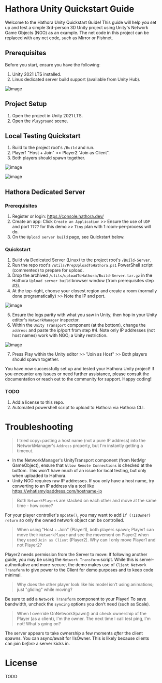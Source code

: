 # Hathora Unity Quickstart Guide

Welcome to the Hathora Unity Quickstart Guide! This guide will help you set up and test a simple 3rd-person 3D Unity project using Unity's Network Game Objects (NGO) as an example. The net code in this project can be replaced with any net code, such as Mirror or Fishnet.

## Prerequisites

Before you start, ensure you have the following:

1. Unity 2021 LTS installed.
2. Linux dedicated server build support (available from Unity Hub).

![image](https://user-images.githubusercontent.com/8840024/233582785-3755eb9c-584f-4cd0-b798-6f29eccacf4a.png)

## Project Setup

1. Open the project in Unity 2021 LTS.
2. Open the `Playground` scene.

## Local Testing Quickstart

1. Build to the project root's `/Build` and run.
2. Player1 "Host + Join" <> Player2 "Join as Client".
3. Both players should spawn together.

![image](https://user-images.githubusercontent.com/8840024/233584587-56352006-9103-4d3c-a817-fbedd21f0fe0.png)

![image](https://user-images.githubusercontent.com/8840024/233575333-00ff64e9-9728-4c40-9001-5bd773f29718.png)

## Hathora Dedicated Server

### Prerequisites

1. Register or login: https://console.hathora.dev/
2. Create an app: Click `Create an Application` >> Ensure the use of `UDP` and port `7777` for this demo >> `Tiny` plan with 1 room-per-process will do.
3. On the `Upload server build` page, see Quickstart below.



### Quickstart

1. Build via Dedicated Server (Linux) to the project root's `/Build-Server`.
2. Run the repo root's `/utils/PrepUploadToHathora.ps1` PowerShell script (commented) to prepare for upload.
3. Drop the archived `/utils/uploadToHathora/Build-Server.tar.gz` in the Hathora `Upload server build` browser window (from prerequisites step #3).
4. At the top-right, choose your closest region and create a room (normally done programatically) >> Note the IP and port.

![image](https://user-images.githubusercontent.com/8840024/233578161-630e86bf-0bcd-4c43-9d97-0470367d1cfc.png)

5. Ensure the logs parity with what you saw in Unity, then hop in your Unity editor's `NetworkManager` inspector.
6. Within the `Unity Transport` component (at the bottom), change the `address` and paste the ip/port from step #4. Note only IP addresses (not host names) work with NGO; a Unity restriction.

![image](https://user-images.githubusercontent.com/8840024/233578298-3e884881-2aa2-4fdc-8bd9-104d94f849f4.png)

7. Press Play within the Unity editor >> "Join as Host" >> Both players should spawn together.

You have now successfully set up and tested your Hathora Unity project! If you encounter any issues or need further assistance, please consult the documentation or reach out to the community for support. Happy coding!

### TODO

1. Add a license to this repo.
2. Automated powershell script to upload to Hathora via Hathora CLI.

# Troubleshooting

> I tried copy+pasting a host name (not a pure IP address) into the NetworkManager's `Address` property, but I'm instantly getting a timeout.

* In the NetworkManager's UnityTransport component (from NetMgr GameObject), ensure that `Allow Remote Connections` is checked at the bottom. This won't have much of an issue for local testing, but only when uploaded to Hathora.
* Unity NGO requires raw IP addresses. If you only have a host name, try converting to an IP address via a tool like https://whatismyipaddress.com/hostname-ip 

> Both `NetworkPlayer`s are stacked on each other and move at the same time - how come?

For your player controller's `Update()`, you may want to add `if (!IsOwner) return` so only the owned network object can be controlled.

> When using "Host + Join" (Player1), both players spawn; Player1 can move their `NetworkPlayer` and see the movement on Player2 when they used `Join as Client` (Player2). Why can I only move Player1 and not Player2?

Player2 needs permission from the Server to move: If following another guide, you may be using the `Network Transform` script. While this is server-authoritative and more-secure, the demo makes use of `Client Network Transform` to give power to the Client for demo purposes and to keep code minimal.

> Why does the other player look like his model isn't using animations; just "gliding" while moving?

Be sure to add a `Network Transform` component to your Player! To save bandwidth, uncheck the `syncing` options you don't need (such as Scale).

> When I override OnNetworkSpawn() and check ownership of the Player (as a client), I'm the owner. The next time I call test ping, I'm not! What's going on?

The server appears to take ownership a few moments *after* the client spawns. You can async/await for !IsOwner. This is likely because clients can join *before* a server kicks in.

# License
TODO
